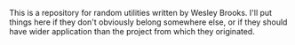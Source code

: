 This is a repository for random utilities written by Wesley Brooks.
I'll put things here if they don't obviously belong somewhere else, or if they should have wider application than the project from which they originated.
